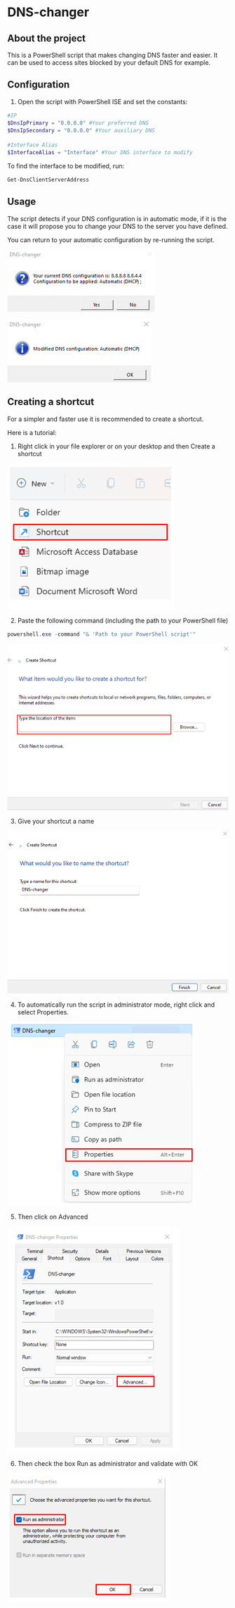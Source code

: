 # DNS-changer

## About the project

This is a PowerShell script that makes changing DNS faster and easier.
It can be used to access sites blocked by your default DNS for example.

## Configuration

1. Open the script with PowerShell ISE and set the constants:

```powershell
#IP
$DnsIpPrimary = "0.0.0.0" #Your preferred DNS
$DnsIpSecondary = "0.0.0.0" #Your auxiliary DNS

#Interface Alias
$InterfaceAlias = "Interface" #Your DNS interface to modify
```

To find the interface to be modified, run:

```powershell
Get-DnsClientServerAddress
```

## Usage

The script detects if your DNS configuration is in automatic mode, if it is the case it will propose you to change your DNS to the server you have defined.

You can return to your automatic configuration by re-running the script.

![Untitled](img/Untitled.png)

![Untitled](img/Untitled%201.png)

## Creating a shortcut

For a simpler and faster use it is recommended to create a shortcut.

Here is a tutorial:

1. Right click in your file explorer or on your desktop and then Create a shortcut

![Untitled](img/Untitled%202.png)

2. Paste the following command (including the path to your PowerShell file)

```powershell
powershell.exe -command "& 'Path to your PowerShell script'"
```

![Untitled](img/Untitled%203.png)

3. Give your shortcut a name

![Untitled](img/Untitled%204.png)

4. To automatically run the script in administrator mode, right click and select Properties.

![Untitled](img/Untitled%205.png)

5. Then click on Advanced

![Untitled](img/Untitled%206.png)

6. Then check the box Run as administrator and validate with OK

![Untitled](img/Untitled%207.png)